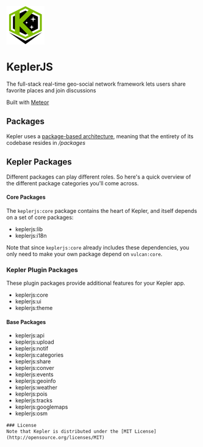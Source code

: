 ![KeplerJs](./keplerjs.png)

# KeplerJS

The full-stack real-time geo-social network framework
lets users share favorite places and join discussions


Built with [Meteor](http://meteor.com)

## Packages
Kepler uses a [package-based architecture](http://experimentsinmeteor.com/package-based-architecture/), meaning that the entirety of its codebase resides in */packages*

## Kepler Packages

Different packages can play different roles. So here's a quick overview of the different package categories you'll come across. 

#### Core Packages

The `keplerjs:core` package contains the heart of Kepler, and itself depends on a set of core packages:

* keplerjs:lib
* keplerjs:i18n

Note that since `keplerjs:core` already includes these dependencies, you only need to make your own package depend on `vulcan:core`. 

### Kepler Plugin Packages

These plugin packages provide additional features for your Kepler app.

* keplerjs:core
* keplerjs:ui
* keplerjs:theme

#### Base Packages
* keplerjs:api
* keplerjs:upload
* keplerjs:notif
* keplerjs:categories
* keplerjs:share
* keplerjs:conver
* keplerjs:events
* keplerjs:geoinfo
* keplerjs:weather
* keplerjs:pois
* keplerjs:tracks
* keplerjs:googlemaps
* keplerjs:osm
```
### License
Note that Kepler is distributed under the [MIT License](http://opensource.org/licenses/MIT)